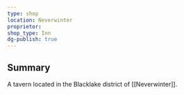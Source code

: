 ```yaml
---
type: shop
location: Neverwinter
proprietor: 
shop_type: Inn
dg-publish: true
---
```

## Summary
A tavern located in the Blacklake district of [[Neverwinter]].